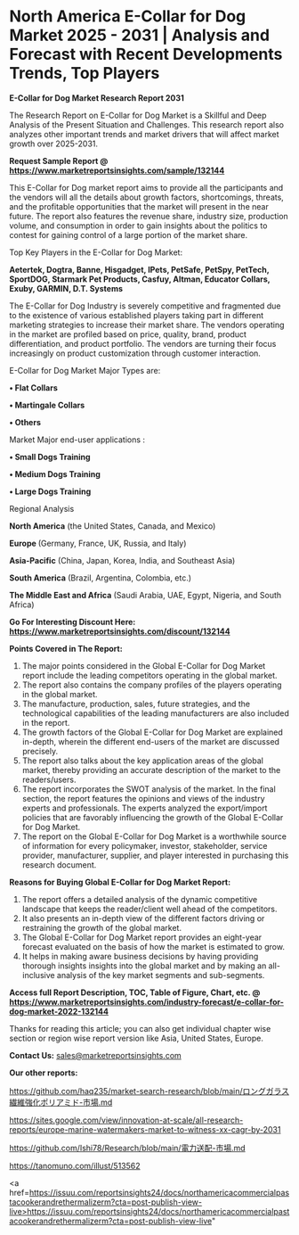 # North America E-Collar for Dog Market 2025 - 2031 | Analysis and Forecast with Recent Developments Trends, Top Players

<strong>E-Collar for Dog Market Research Report 2031</strong>

The Research Report on E-Collar for Dog Market is a Skillful and Deep Analysis of the Present Situation and Challenges. This research report also analyzes other important trends and market drivers that will affect market growth over 2025-2031.

<strong>Request Sample Report @ <a href=https://www.marketreportsinsights.com/sample/132144>https://www.marketreportsinsights.com/sample/132144</a></strong>

This E-Collar for Dog market report aims to provide all the participants and the vendors will all the details about growth factors, shortcomings, threats, and the profitable opportunities that the market will present in the near future. The report also features the revenue share, industry size, production volume, and consumption in order to gain insights about the politics to contest for gaining control of a large portion of the market share.

Top Key Players in the E-Collar for Dog Market:

<strong>Aetertek, Dogtra, Banne, Hisgadget, IPets, PetSafe, PetSpy, PetTech, SportDOG, Starmark Pet Products, Casfuy, Altman, Educator Collars, Exuby, GARMIN, D.T. Systems</strong>

The E-Collar for Dog Industry is severely competitive and fragmented due to the existence of various established players taking part in different marketing strategies to increase their market share. The vendors operating in the market are profiled based on price, quality, brand, product differentiation, and product portfolio. The vendors are turning their focus increasingly on product customization through customer interaction.

E-Collar for Dog Market Major Types are:

<strong>• Flat Collars

• Martingale Collars

• Others</strong>

Market Major end-user applications :

<strong>• Small Dogs Training

• Medium Dogs Training

• Large Dogs Training</strong>

Regional Analysis

</u><strong><b>North America</b></strong> (the United States, Canada, and Mexico)

<strong><b>Europe </b></strong>(Germany, France, UK, Russia, and Italy)

<strong><b>Asia-Pacific</b></strong> (China, Japan, Korea, India, and Southeast Asia)

<strong><b>South America</b></strong> (Brazil, Argentina, Colombia, etc.)

<strong><b>The Middle East and Africa</b></strong> (Saudi Arabia, UAE, Egypt, Nigeria, and South Africa)

<strong>Go For Interesting Discount Here: <a href=https://www.marketreportsinsights.com/discount/132144>https://www.marketreportsinsights.com/discount/132144</a></strong>

<strong>Points Covered in The Report:</strong>
<ol>
  <li>The major points considered in the Global E-Collar for Dog Market report include the leading competitors operating in the global market.</li>
  <li>The report also contains the company profiles of the players operating in the global market.</li>
  <li>The manufacture, production, sales, future strategies, and the technological capabilities of the leading manufacturers are also included in the report.</li>
  <li>The growth factors of the Global E-Collar for Dog Market are explained in-depth, wherein the different end-users of the market are discussed precisely.</li>
  <li>The report also talks about the key application areas of the global market, thereby providing an accurate description of the market to the readers/users.</li>
  <li>The report incorporates the SWOT analysis of the market. In the final section, the report features the opinions and views of the industry experts and professionals. The experts analyzed the export/import policies that are favorably influencing the growth of the Global E-Collar for Dog Market.</li>
  <li>The report on the Global E-Collar for Dog Market is a worthwhile source of information for every policymaker, investor, stakeholder, service provider, manufacturer, supplier, and player interested in purchasing this research document.</li>
</ol>
<strong>Reasons for Buying Global E-Collar for Dog Market Report:</strong>

<ol>
  <li>The report offers a detailed analysis of the dynamic competitive landscape that keeps the reader/client well ahead of the competitors.</li>
  <li>It also presents an in-depth view of the different factors driving or restraining the growth of the global market.</li>
  <li>The Global E-Collar for Dog Market report provides an eight-year forecast evaluated on the basis of how the market is estimated to grow.</li>
  <li>It helps in making aware business decisions by having providing thorough insights insights into the global market and by making an all-inclusive analysis of the key market segments and sub-segments.</li>
</ol>
<strong>Access full Report Description, TOC, Table of Figure, Chart, etc. @ <a href=https://www.marketreportsinsights.com/industry-forecast/e-collar-for-dog-market-2022-132144>https://www.marketreportsinsights.com/industry-forecast/e-collar-for-dog-market-2022-132144</a></strong>


Thanks for reading this article; you can also get individual chapter wise section or region wise report version like Asia, United States, Europe.

<strong>Contact Us:</strong>
sales@marketreportsinsights.com

<strong>Our other reports:</strong>

<a href=https://github.com/haq235/market-search-research/blob/main/ロングガラス繊維強化ポリアミド-市場.md>https://github.com/haq235/market-search-research/blob/main/ロングガラス繊維強化ポリアミド-市場.md</a>

<a href=https://sites.google.com/view/innovation-at-scale/all-research-reports/europe-marine-watermakers-market-to-witness-xx-cagr-by-2031>https://sites.google.com/view/innovation-at-scale/all-research-reports/europe-marine-watermakers-market-to-witness-xx-cagr-by-2031</a>

<a href=https://github.com/Ishi78/Research/blob/main/電力送配-市場.md>https://github.com/Ishi78/Research/blob/main/電力送配-市場.md</a>

<a href=https://tanomuno.com/illust/513562>https://tanomuno.com/illust/513562</a>

<a href=https://issuu.com/reportsinsights24/docs/northamericacommercialpastacookerandrethermalizerm?cta=post-publish-view-live>https://issuu.com/reportsinsights24/docs/northamericacommercialpastacookerandrethermalizerm?cta=post-publish-view-live</a>"
